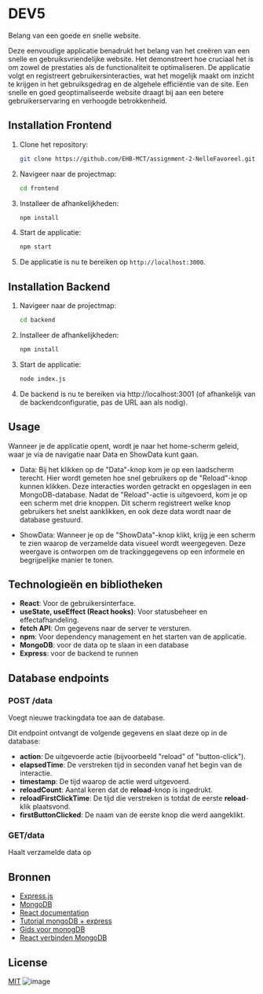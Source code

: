 # DEV5

Belang van een goede en snelle website. 

Deze eenvoudige applicatie benadrukt het belang van het creëren van een snelle en gebruiksvriendelijke website. Het demonstreert hoe cruciaal het is om zowel de prestaties als de functionaliteit te optimaliseren. De applicatie volgt en registreert gebruikersinteracties, wat het mogelijk maakt om inzicht te krijgen in het gebruiksgedrag en de algehele efficiëntie van de site. Een snelle en goed geoptimaliseerde website draagt bij aan een betere gebruikerservaring en verhoogde betrokkenheid.

## Installation Frontend

1. Clone het repository:
   ```bash
   git clone https://github.com/EHB-MCT/assignment-2-NelleFavoreel.git
   ```
2. Navigeer naar de projectmap:
   ```bash
   cd frontend
   ```
3. Installeer de afhankelijkheden:
   ```bash
   npm install
   ```
4. Start de applicatie:
   ```bash
   npm start
   ```
5. De applicatie is nu te bereiken op `http://localhost:3000`.

## Installation Backend

1. Navigeer naar de projectmap:
   ```bash
   cd backend
   ```
2. Installeer de afhankelijkheden:
   ```bash
   npm install
   ```
3. Start de applicatie:
   ```bash
   node index.js
   ```
4. De backend is nu te bereiken via http://localhost:3001 (of afhankelijk van de backendconfiguratie, pas de URL aan als nodig).

## Usage

Wanneer je de applicatie opent, wordt je naar het home-scherm geleid, waar je via de navigatie naar Data en ShowData kunt gaan.

- Data: Bij het klikken op de "Data"-knop kom je op een laadscherm terecht. Hier wordt gemeten hoe snel gebruikers op de "Reload"-knop kunnen klikken. Deze interacties worden getrackt en opgeslagen in een MongoDB-database. Nadat de "Reload"-actie is uitgevoerd, kom je op een scherm met drie knoppen. Dit scherm registreert welke knop gebruikers het snelst aanklikken, en ook deze data wordt naar de database gestuurd.

- ShowData: Wanneer je op de "ShowData"-knop klikt, krijg je een scherm te zien waarop de verzamelde data visueel wordt weergegeven. Deze weergave is ontworpen om de trackinggegevens op een informele en begrijpelijke manier te tonen.

## Technologieën en bibliotheken

- **React**: Voor de gebruikersinterface.
- **useState, useEffect (React hooks)**: Voor statusbeheer en effectafhandeling.
- **fetch API**: Om gegevens naar de server te versturen.
- **npm**: Voor dependency management en het starten van de applicatie.
- **MongoDB**: voor de data op te slaan in een database
 - **Express**: voor de backend te runnen

## Database endpoints
### POST /data
Voegt nieuwe trackingdata toe aan de database.

Dit endpoint ontvangt de volgende gegevens en slaat deze op in de database:
- **action**: De uitgevoerde actie (bijvoorbeeld "reload" of "button-click").
- **elapsedTime**: De verstreken tijd in seconden vanaf het begin van de interactie.
- **timestamp**: De tijd waarop de actie werd uitgevoerd.
- **reloadCount**: Aantal keren dat de **reload**-knop is ingedrukt.
- **reloadFirstClickTime**: De tijd die verstreken is totdat de eerste **reload**-klik plaatsvond.
- **firstButtonClicked**: De naam van de eerste knop die werd aangeklikt.

### GET/data
Haalt verzamelde data op

## Bronnen
- [Express.js](https://expressjs.com)
- [MongoDB](https://www.mongodb.com/)
- [React documentation](https://www.mongodb.com/resources/languages/express-mongodb-rest-api-tutorial)
- [Tutorial mongoDB + express](https://kinsta.com/nl/blog/mongodb-database-aanmaken/)
- [Gids voor monogDB](https://www.npmjs.com/package/websocket-express)
- [React verbinden MongoDB](https://www.geeksforgeeks.org/how-to-connect-mongodb-with-reactjs/ )
## License

[MIT](https://choosealicense.com/licenses/mit/)
![image](https://github.com/user-attachments/assets/0d009c7e-af3c-4bd2-9b95-c3fc928dd7b7)
